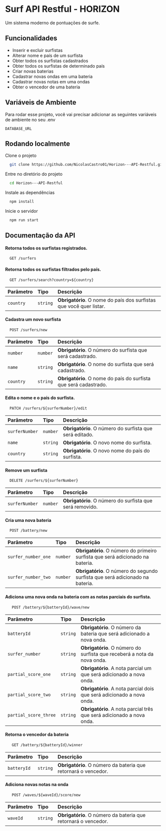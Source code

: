 
# Surf API Restful - HORIZON

Um sistema moderno de pontuações de surfe.


## Funcionalidades

- Inserir e excluir surfistas
- Alterar nome e país de um surfista
- Obter todos os surfistas cadastrados
- Obter todos os surfistas de determinado país
- Criar novas baterias
- Cadastrar novas ondas em uma bateria
- Cadastrar novas notas em uma ondas
- Obter o vencedor de uma bateria


## Variáveis de Ambiente

Para rodar esse projeto, você vai precisar adicionar as seguintes variáveis de ambiente no seu .env

`DATABASE_URL`


## Rodando localmente

Clone o projeto

```bash
  git clone https://github.com/NicolasCastro01/Horizon---API-Restful.git
```

Entre no diretório do projeto

```bash
  cd Horizon---API-Restful
```

Instale as dependências

```bash
  npm install
```

Inicie o servidor

```bash
  npm run start
```


## Documentação da API

#### Retorna todos os surfistas registrados.

```http
  GET /surfers
```

#### Retorna todos os surfistas filtrados pelo país.

```http
  GET /surfers/search?country=${country}
```

| Parâmetro   | Tipo       | Descrição                                   |
| :---------- | :--------- | :------------------------------------------ |
| `country`      | `string` | **Obrigatório**. O nome do país dos surfistas que você quer listar. |

#### Cadastra um novo surfista

```http
  POST /surfers/new
```

| Parâmetro   | Tipo       | Descrição                                   |
| :---------- | :--------- | :------------------------------------------ |
| `number`      | `number` | **Obrigatório**. O número do surfista que será cadastrado. |
| `name`      | `string` | **Obrigatório**. O nome do surfista que será cadastrado. |
| `country`      | `string` | **Obrigatório**. O nome do país do surfista que será cadastrado. |

#### Edita o nome e o país do surfista.

```http
  PATCH /surfers/${surferNumber}/edit
```

| Parâmetro   | Tipo       | Descrição                                   |
| :---------- | :--------- | :------------------------------------------ |
| `surferNumber`      | `number` | **Obrigatório**. O número do surfista que será editado. |
| `name`      | `string` | **Obrigatório**. O novo nome do surfista. |
| `country`      | `string` | **Obrigatório**. O novo nome do país do surfista. |

#### Remove um surfista

```http
  DELETE /surfers/${surferNumber}
```

| Parâmetro   | Tipo       | Descrição                                   |
| :---------- | :--------- | :------------------------------------------ |
| `surferNumber`      | `number` | **Obrigatório**. O número do surfista que será removido. |

#### Cria uma nova bateria

```http
  POST /battery/new
```

| Parâmetro   | Tipo       | Descrição                                   |
| :---------- | :--------- | :------------------------------------------ |
| `surfer_number_one`      | `number` | **Obrigatório**. O número do primeiro surfista que será adicionado na bateria. |
| `surfer_number_two`      | `number` | **Obrigatório**. O número do segundo surfista que será adicionado na bateria. |

#### Adiciona uma nova onda na bateria com as notas parciais do surfista.

```http
   POST /battery/${batteryId}/wave/new
```

| Parâmetro   | Tipo       | Descrição                                   |
| :---------- | :--------- | :------------------------------------------ |
| `batteryId`      | `string` | **Obrigatório**. O número da bateria que será adicionado a nova onda. |
| `surfer_number`      | `string` | **Obrigatório**. O número do surfista que receberá a nota da nova onda. |
| `partial_score_one`      | `string` | **Obrigatório**. A nota parcial um que será adicionado a nova onda. |
| `partial_score_two`      | `string` | **Obrigatório**. A nota parcial dois que será adicionado a nova onda. |
| `partial_score_three`      | `string` | **Obrigatório**. A nota parcial três que será adicionado a nova onda. |

#### Retorna o vencedor da bateria

```http
   GET /battery/${batteryId}/winner
```

| Parâmetro   | Tipo       | Descrição                                   |
| :---------- | :--------- | :------------------------------------------ |
| `batteryId`      | `string` | **Obrigatório**. O número da bateria que retornará o vencedor. |

#### Adiciona novas notas na onda

```http
   POST /waves/${waveId}/score/new
```

| Parâmetro   | Tipo       | Descrição                                   |
| :---------- | :--------- | :------------------------------------------ |
| `waveId`      | `string` | **Obrigatório**. O número da bateria que retornará o vencedor. |